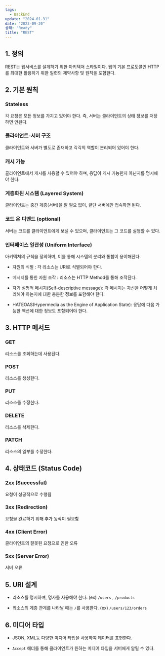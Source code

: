 ```yaml
---
tags:
  - BackEnd
update: "2024-01-31"
date: "2023-09-20"
상태: "Ready"
title: "REST"
---
```

## 1. 정의

REST는 웹서비스를 설계하기 위한 아키텍쳐 스타일이다. 웹의 기본 프로토콜인 HTTP를 최대한 활용하기 위한 일련의 제약사항 및 원칙을 포함한다.

## 2. 기본 원칙

### Stateless

각 요청은 모든 정보를 가지고 있어야 한다. 즉, 서버는 클라이언트의 상태 정보를 저장하면 안된다.

### 클라이언트-서버 구조

클라이언트와 서버가 별도로 존재하고 각각의 역할이 분리되어 있어야 한다.

### 캐시 가능

클라이언트에서 캐시를 사용할 수 있어야 하며, 응답이 캐시 가능한지 아닌지를 명시해야 한다.

### 계층화된 시스템 (Layered System)

클라이언트는 중간 계층(서버)을 알 필요 없이, 끝단 서버에만 접속하면 된다.

### 코드 온 디맨드 (optional)

서버는 코드를 클라이언트에게 보낼 수 있으며, 클라이언트는 그 코드를 실행할 수 있다.

### 인터페이스 일관성 (Uniform Interface)

아키텍쳐의 규칙을 정의하며, 이를 통해 시스템의 분리와 통합이 용이해진다.

- 자원의 식별 : 각 리소스는 URI로 식별되어야 한다.

- 메시지를 통한 자원 조작 : 리소스는 HTTP Method를 통해 조작된다.

- 자기 설명적 메시지(Self-descriptive message): 각 메시지는 자신을 어떻게 처리해야 하는지에 대한 충분한 정보를 포함해야 한다.

- HATEOAS(Hypermedia as the Engine of Application State): 응답에 다음 가능한 액션에 대한 정보도 포함되어야 한다.

## 3. HTTP 메서드

### GET

리소스를 조회하는데 사용된다.

### POST

리소스를 생성한다.

### PUT

리소스를 수정한다.

### DELETE

리소스를 삭제한다.

### PATCH

리소스의 일부를 수정한다.

## 4. 상태코드 (Status Code)

### 2xx (Successful)

요청이 성공적으로 수행됨

### 3xx (Redirection)

요청을 완료하기 위해 추가 동작이 필요함

### 4xx (Client Error)

클라이언트의 잘못된 요청으로 인한 오류

### 5xx (Server Error)

서버 오류

## 5. URI 설계

- 리소스를 명시하며, 명사를 사용해야 한다. (ex) `/users` , `/products`

- 리소스의 계층 관계를 나타날 때는 `/`를 사용한다. (ex) `/users/123/orders`

## 6. 미디어 타입

- JSON, XML등 다양한 미디어 타입을 사용하여 데이터를 표현한다.

- `Accept` 헤더를 통해 클라이언트가 원하는 미디어 타입을 서버에게 알릴 수 있다.




